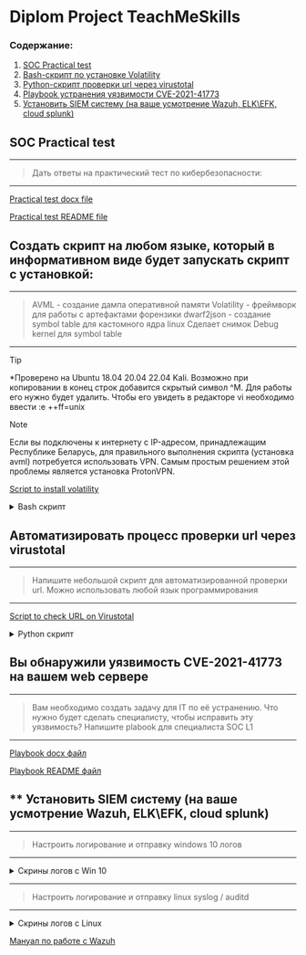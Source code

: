 # **Diplom Project TeachMeSkills**


### Содержание:

 1. [SOC Practical test](https://github.com/AntonShadzin/Diplom_Cyb04/tree/main?tab=readme-ov-file#soc-practical-test)
 2. [Bash-скрипт по установке  Volatility](https://github.com/AntonShadzin/Diplom_Cyb04/tree/main?tab=readme-ov-file#%D1%81%D0%BE%D0%B7%D0%B4%D0%B0%D1%82%D1%8C-%D1%81%D0%BA%D1%80%D0%B8%D0%BF%D1%82-%D0%BD%D0%B0-%D0%BB%D1%8E%D0%B1%D0%BE%D0%BC-%D1%8F%D0%B7%D1%8B%D0%BA%D0%B5-%D0%BA%D0%BE%D1%82%D0%BE%D1%80%D1%8B%D0%B9-%D0%B2-%D0%B8%D0%BD%D1%84%D0%BE%D1%80%D0%BC%D0%B0%D1%82%D0%B8%D0%B2%D0%BD%D0%BE%D0%BC-%D0%B2%D0%B8%D0%B4%D0%B5-%D0%B1%D1%83%D0%B4%D0%B5%D1%82-%D0%B7%D0%B0%D0%BF%D1%83%D1%81%D0%BA%D0%B0%D1%82%D1%8C-%D1%81%D0%BA%D1%80%D0%B8%D0%BF%D1%82-%D1%81-%D1%83%D1%81%D1%82%D0%B0%D0%BD%D0%BE%D0%B2%D0%BA%D0%BE%D0%B9)
 3. [Python-скрипт проверки url через virustotal](https://github.com/AntonShadzin/Diplom_Cyb04/tree/main?tab=readme-ov-file#%D0%B0%D0%B2%D1%82%D0%BE%D0%BC%D0%B0%D1%82%D0%B8%D0%B7%D0%B8%D1%80%D0%BE%D0%B2%D0%B0%D1%82%D1%8C-%D0%BF%D1%80%D0%BE%D1%86%D0%B5%D1%81%D1%81-%D0%BF%D1%80%D0%BE%D0%B2%D0%B5%D1%80%D0%BA%D0%B8-url-%D1%87%D0%B5%D1%80%D0%B5%D0%B7-virustotal)
 4. [Playbook устранения уязвимости CVE-2021-41773](https://github.com/AntonShadzin/Diplom_Cyb04/tree/main?tab=readme-ov-file#%D0%B2%D1%8B-%D0%BE%D0%B1%D0%BD%D0%B0%D1%80%D1%83%D0%B6%D0%B8%D0%BB%D0%B8-%D1%83%D1%8F%D0%B7%D0%B2%D0%B8%D0%BC%D0%BE%D1%81%D1%82%D1%8C-cve-2021-41773-%D0%BD%D0%B0-%D0%B2%D0%B0%D1%88%D0%B5%D0%BC-web-%D1%81%D0%B5%D1%80%D0%B2%D0%B5%D1%80%D0%B5)
 5. [Установить SIEM систему (на ваше усмотрение Wazuh, ELK\EFK, cloud splunk)](https://github.com/AntonShadzin/Diplom_Cyb04/tree/main?tab=readme-ov-file#-%D1%83%D1%81%D1%82%D0%B0%D0%BD%D0%BE%D0%B2%D0%B8%D1%82%D1%8C-siem-%D1%81%D0%B8%D1%81%D1%82%D0%B5%D0%BC%D1%83-%D0%BD%D0%B0-%D0%B2%D0%B0%D1%88%D0%B5-%D1%83%D1%81%D0%BC%D0%BE%D1%82%D1%80%D0%B5%D0%BD%D0%B8%D0%B5-wazuh-elkefk-cloud-splunk)


## SOC Practical test 
___
>    Дать ответы на практический тест по кибербезопасности:
___

[Practical test docx file](/Practical%20test/Diplom.docx)

[Practical test README file](/Practical%20test/README.md)

## Создать скрипт на любом языке, который в информативном виде будет запускать скрипт с установкой:
___
>    AVML - создание дампа оперативной памяти
>    Volatility - фреймворк для работы с артефактами форензики
>    dwarf2json - создание symbol table для кастомного ядра linux
>    Сделает снимок Debug kernel для symbol table
___

> [!TIP]
> *Проверено на Ubuntu 18.04 20.04 22.04 Kali. Возможно при копировании в конец строк добавится скрытый символ ^M. Для работы его нужно будет удалить. Чтобы его увидеть в редакторе vi необходимо ввести :e ++ff=unix

> [!NOTE]
> Если вы подключены к интернету с IP-адресом, принадлежащим Республике Беларусь, для правильного выполнения скрипта (установка avml) потребуется использовать VPN. Самым простым решением этой проблемы является установка ProtonVPN.

[Script to install volatility](/Script%20install%20volatility/ubuntu)

<details><summary>Bash cкрипт</summary>

```bash

#!/bin/bash

RED='\e[31m'
GREEN='\e[32m'
BLUE='\e[34m'
RESET='\e[0m'

echo -e "$BLUE Welcome to install Volatility3 $RESET"
sudo apt-get update >/dev/null

echo -e "$BLUE Check and install dependency $RESET"

if dpkg -l python3-full >/dev/null
then echo -e "$GREEN Already installed python3-full $RESET"
else echo -e "$BLUE Install python3-full $RESET" && sudo apt-get install -y pyton3-full
fi

if dpkg -l python3-pip >/dev/null
then echo -e "$GREEN Already installed python3-pip $RESET"
else echo -e "$BLUE Install python3-pip $RESET" && sudo apt-get install -y pyton3-pip
fi

if dpkg -l wget >/dev/null
then echo -e "$GREEN Already installed wget $RESET"
else echo -e "$BLUE Install wget $RESET" && sudo apt-get install -y wget
fi

if dpkg -l git >/dev/null
then echo -e "$GREEN Already installed git $RESET"
else echo -e "$BLUE Install git $RESET" && sudo apt-get install -y git
fi

if dpkg -l golang-go >/dev/null
then echo -e "$GREEN Already installed golang-go $RESET"
else echo -e "$BLUE Install golang-go $RESET" && sudo apt-get install -y golang-go
fi

cd

echo -e "$GREEN Download the latest release of avml $RESET"

wget https://github.com/microsoft/avml/releases/download/v0.14.0/avml

echo -e "$GREEN Make the file executable $RESET"

sudo chmod +x avml


echo -e "$GREEN Move the executable to a directory in /usr/local/bin $RESET"

sudo mv avml /usr/local/bin/

if avml --help >/dev/null
then echo -e "$GREEN AVML is installed $RESET"
else echo -e "$RED AVML is not installed $RESET" && exit 0
fi

echo -e "$GREEN Create memory dump $RESET"

sudo avml ~/memory.dmp
sudo chown $USER:$USER memory.dmp
sudo chmod 755 memory.dmp


echo -e "$GREEN Install Volatility3 $RESET"

git clone https://github.com/volatilityfoundation/volatility3.git
cd volatility3

echo -e "$GREEN Install Volatility3 requirements $RESET"


pip3 install -r requirements-minimal.txt
pip3 install -r requirements.txt

echo -e "$GREEN Install the corresponding debug symbols $RESET"

release=$(lsb_release -cs)

sudo tee /etc/apt/sources.list.d/ddebs.list <<EOF

deb http://ddebs.ubuntu.com $release main restricted universe multiverse
deb http://ddebs.ubuntu.com $release-updates main restricted universe multiverse
deb http://ddebs.ubuntu.com $release-proposed main restricted universe multiverse


EOF

wget -O - http://ddebs.ubuntu.com/dbgsym-release-key.asc | sudo apt-key add -


sudo apt update
sudo apt install linux-image-$(uname -r)-dbgsym

# Debug kernel is at: /usr/lib/debug/boot/vmlinux-$(uname -r)
echo -e "$GREEN Instal dwarf2json $RESET"
cd 
git clone https://github.com/volatilityfoundation/dwarf2json.git
cd dwarf2json
go build
sudo cp dwarf2json /usr/local/bin/
if dwarf2json --help >/dev/null
then echo -e "$GREEN dwarf2json is installed $RESET"
else echo -e "$RED dwarf2json is not installed $RESET" && exit 0
fi


cd /usr/lib/debug/boot/
chmod 755 vmlinux-$(uname -r)
chown $USER:$USER vmlinux-$(uname -r)
sudo mkdir ~/volatility3/volatility3/symbols/linux
sudo dwarf2json linux  --elf /usr/lib/debug/boot/vmlinux-$(uname -r) --system-map /boot/System.map-$(uname -r) > ~/Ubuntu-$(uname -r).json
sudo cp ~/Ubuntu-$(uname -r).json ~/volatility3/volatility3/symbols/linux/
cd ~/volatility3

PS3='Select module for volatility3: '
sys=("Lsof" "Pstree" "Bash" "Check_creds" "Exit")
select fav in "${sys[@]}"; do
    case $fav in
        "Lsof")
            echo -e  "$GREEN Lists open files for each processes $RESET"
            sudo python3 vol.py -f ~/memory.dmp linux.lsof.Lsof
            break
            ;;
         "Pstree")
            echo -e  "$GREEN Plugin for listing processes in a tree based on their parent process ID $RESET"
            sudo python3 vol.py -f ~/memory.dmp linux.pstree.PsTree
            break
            ;;
        "Bash")
            echo -e  "$GREEN Recovers bash command history from memory $RESET"
            sudo python3 vol.py -f ~/memory.dmp linux.bash.Bash
            break
            ;;
        "Check_creds")
            echo -e  "$GREEN Lists open files for each processes $RESET"
            sudo python3 vol.py -f ~/memory.dmp linux.check_creds.Check_creds
            break
            ;;
        "Exit")
            echo -e "$RED User requested exit $RESET"
            exit 0
            ;;
             *) echo -e "$RED invalid option $REPLY $RESET";;
    esac
done

```

</details>

## Автоматизировать процесс проверки url через virustotal
___
>  Напишите небольшой скрипт для автоматизированной проверки url. Можно использовать любой язык программирования
___

[Script to check URL on Virustotal](/Script%20to%20check%20URL%20on%20Virustotal/Virustotal.py)

<details><summary>Python скрипт</summary>

```python

import requests

def check_url(api_key, url):
    api_url = 'https://www.virustotal.com/vtapi/v2/url/report'
    params = {
        'apikey': api_key,
        'resource': url,
    }
    
    response = requests.get(api_url, params=params)
    
    if response.status_code == 200:
        result = response.json()
        if result['response_code'] == 1:  # URL был проверен
            print(f"URL: {url}")
            print("Обнаруженные угрозы:")
            for engine in result['scans']:
                if result['scans'][engine]['detected']:
                    print(f"{engine}: Обнаружено")
                else:
                    print(f"{engine}: Не обнаружено")
        else:
            print("URL не найден в базе данных.")
    else:
        print(f"Ошибка: {response.status_code}")

if __name__ == "__main__":
    API_KEY = '6b98b76b60da24c0f6567bc9551b091abe7cb15760be75683fda7fbaba27239e'
    url_to_check = input("Введите URL для проверки: ")
    check_url(API_KEY, url_to_check)

```
</details>

## Вы обнаружили уязвимость CVE-2021-41773 на вашем web сервере
___
>    Вам необходимо создать задачу для IT по её устранению. Что нужно будет сделать специалисту, чтобы исправить эту уязвимость? Напишите plabook для специалиста SOC L1
___

[Playbook docx файл](/Playbook/Playbook%20по%20устранению%20уязвимости%20CVE.docx)

[Playbook README файл](/Playbook/README.md)

## ** Установить SIEM систему (на ваше усмотрение Wazuh, ELK\EFK, cloud splunk)
___
> Настроить логирование и отправку windows 10 логов
___

<details><summary>Скрины логов с Win 10</summary>

![win10_1](/Wazuh/wazuh_win10_1.png)

![win10_2](/Wazuh/wazuh_win10_2.png)

![win10_3](/Wazuh/wazuh_win10_3.png)

</details>

___
> Настроить логирование и отправку linux syslog / auditd
___

<details><summary>Скрины логов с Linux</summary>

![linux_1](/Wazuh/wazuh_kali_1.png)

![linux_2](/Wazuh/wazuh_kali_2.png)

![linux_3](/Wazuh/wazuh_kali_3.png)

</details>

[Мануал по работе с Wazuh](/Wazuh/siem.7z)
